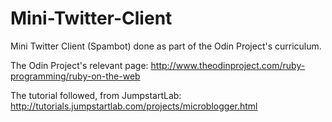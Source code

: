 Mini-Twitter-Client
===================

Mini Twitter Client (Spambot) done as part of the Odin Project's curriculum.

The Odin Project's relevant page:
http://www.theodinproject.com/ruby-programming/ruby-on-the-web

The tutorial followed, from JumpstartLab:
http://tutorials.jumpstartlab.com/projects/microblogger.html
